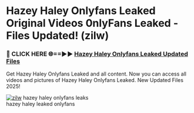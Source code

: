 # Hazey Haley Onlyfans Leaked Original Videos 0nlyFans Leaked - Files Updated! (zilw)

<h3>🔴 CLICK HERE 🌐==►► <a href="https://tinyurl.com/ms9xzufz" rel="nofollow">Hazey Haley Onlyfans Leaked Updated Files</a></h3>

Get Hazey Haley Onlyfans Leaked and all content. Now you can access all videos and pictures of Hazey Haley Onlyfans Leaked. New Updated Files 2025!

[![zilw](https://i.imgur.com/PQ7UWWw.gif)](https://tinyurl.com/ms9xzufz)
hazey haley onlyfans leaks<br>
hazey haley leaked onlyfans